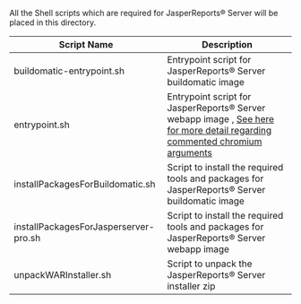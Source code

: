 
All the Shell scripts which are required for JasperReports® Server will be placed in this directory.

| Script Name | Description |
|------------| -------------|
|buildomatic-entrypoint.sh| Entrypoint script for JasperReports® Server buildomatic image |
|entrypoint.sh | Entrypoint script for JasperReports® Server webapp image , [See here for more detail regarding commented chromium arguments](../#chromium-configuration)  |
|installPackagesForBuildomatic.sh| Script to install the required tools and packages for JasperReports® Server buildomatic image |
|installPackagesForJasperserver-pro.sh | Script to install the required tools and packages for JasperReports® Server webapp image |
|unpackWARInstaller.sh | Script to unpack the JasperReports® Server installer zip |
